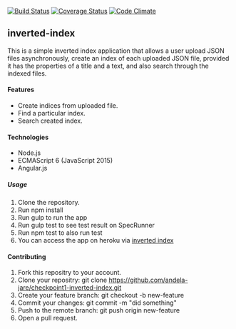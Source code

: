 [![Build Status](https://travis-ci.org/andela-jare/checkpoint1-inverted-index.svg?branch=develop)](https://travis-ci.org/andela-jare/checkpoint1-inverted-index)
[![Coverage Status](https://coveralls.io/repos/github/andela-jare/checkpoint1-inverted-index/badge.svg?branch=develop)](https://coveralls.io/github/andela-jare/checkpoint1-inverted-index?branch=develop)
[![Code Climate](https://codeclimate.com/repos/584844d96397f85ffb007e17/badges/6e10c78d32edcba55626/gpa.svg)](https://codeclimate.com/repos/584844d96397f85ffb007e17/feed)
## inverted-index

This is a simple inverted index application that allows a user upload JSON files asynchronously, create an index of each uploaded JSON file, provided it has the properties of a title and a text, and also search through the indexed files.
#### Features

- Create indices from uploaded file.
- Find a particular index.
- Search created index.
#### Technologies

- Node.js
- ECMAScript 6 (JavaScript 2015)
- Angular.js

##### Usage

1. Clone the repository.
2. Run npm install
3. Run gulp to run the app
4. Run gulp test to see test result on SpecRunner
5. Run npm test to also run test
6. You can access the app on heroku via [inverted index](https://app-inverted-index.herokuapp.com)

#### Contributing

1. Fork this repositry to your account.
2. Clone your repositry: git clone https://github.com/andela-jare/checkpoint1-inverted-index.git
3. Create your feature branch: git checkout -b new-feature
4. Commit your changes: git commit -m "did something"
5. Push to the remote branch: git push origin new-feature
6. Open a pull request.